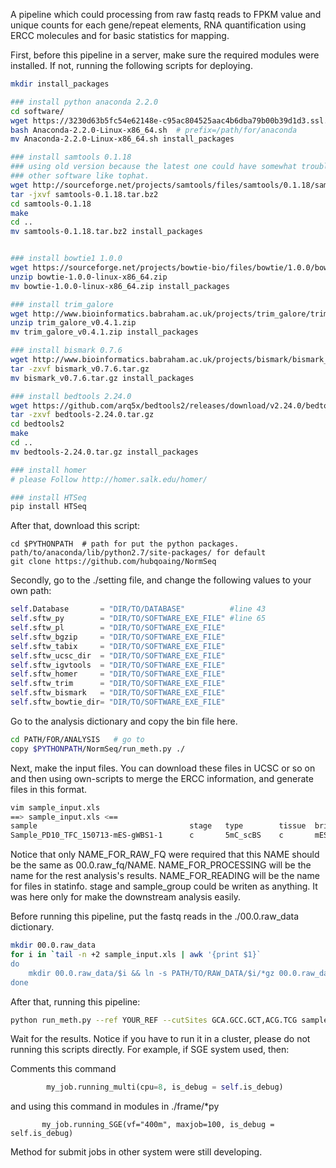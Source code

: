A pipeline which could processing from raw fastq reads to FPKM value and unique counts for each gene/repeat elements, RNA quantification using ERCC molecules and for basic statistics for mapping.

First, before this pipeline in a server, make sure the required modules were installed. If not, running the following scripts for deploying.
```bash
mkdir install_packages

### install python anaconda 2.2.0
cd software/
wget https://3230d63b5fc54e62148e-c95ac804525aac4b6dba79b00b39d1d3.ssl.cf1.rackcdn.com/Anaconda-2.2.0-Linux-x86_64.sh
bash Anaconda-2.2.0-Linux-x86_64.sh  # prefix=/path/for/anaconda
mv Anaconda-2.2.0-Linux-x86_64.sh install_packages

### install samtools 0.1.18
### using old version because the latest one could have somewhat trouble with
### other software like tophat.
wget http://sourceforge.net/projects/samtools/files/samtools/0.1.18/samtools-0.1.18.tar.bz2
tar -jxvf samtools-0.1.18.tar.bz2
cd samtools-0.1.18
make
cd ..
mv samtools-0.1.18.tar.bz2 install_packages


### install bowtie1 1.0.0
wget https://sourceforge.net/projects/bowtie-bio/files/bowtie/1.0.0/bowtie-1.0.0-linux-x86_64.zip
unzip bowtie-1.0.0-linux-x86_64.zip
mv bowtie-1.0.0-linux-x86_64.zip install_packages

### install trim_galore
wget http://www.bioinformatics.babraham.ac.uk/projects/trim_galore/trim_galore_v0.4.1.zip
unzip trim_galore_v0.4.1.zip
mv trim_galore_v0.4.1.zip install_packages

### install bismark 0.7.6
wget http://www.bioinformatics.babraham.ac.uk/projects/bismark/bismark_v0.7.6.tar.gz
tar -zxvf bismark_v0.7.6.tar.gz
mv bismark_v0.7.6.tar.gz install_packages

### install bedtools 2.24.0
wget https://github.com/arq5x/bedtools2/releases/download/v2.24.0/bedtools-2.24.0.tar.gz
tar -zxvf bedtools-2.24.0.tar.gz
cd bedtools2
make
cd ..
mv bedtools-2.24.0.tar.gz install_packages

### install homer
# please Follow http://homer.salk.edu/homer/

### install HTSeq
pip install HTSeq
```

After that, download this script:
```
cd $PYTHONPATH  # path for put the python packages. path/to/anaconda/lib/python2.7/site-packages/ for default
git clone https://github.com/hubqoaing/NormSeq
```


Secondly, go to the ./setting file, and change the following values to your own path:
```python
self.Database       = "DIR/TO/DATABASE"          #line 43
self.sftw_py        = "DIR/TO/SOFTWARE_EXE_FILE" #line 65
self.sftw_pl        = "DIR/TO/SOFTWARE_EXE_FILE"
self.sftw_bgzip     = "DIR/TO/SOFTWARE_EXE_FILE"
self.sftw_tabix     = "DIR/TO/SOFTWARE_EXE_FILE"
self.sftw_ucsc_dir  = "DIR/TO/SOFTWARE_EXE_FILE"
self.sftw_igvtools  = "DIR/TO/SOFTWARE_EXE_FILE"
self.sftw_homer     = "DIR/TO/SOFTWARE_EXE_FILE"
self.sftw_trim      = "DIR/TO/SOFTWARE_EXE_FILE"
self.sftw_bismark   = "DIR/TO/SOFTWARE_EXE_FILE"
self.sftw_bowtie_dir= "DIR/TO/SOFTWARE_EXE_FILE"
```

Go to the analysis dictionary and copy the bin file here.
``` bash
cd PATH/FOR/ANALYSIS   # go to
copy $PYTHONPATH/NormSeq/run_meth.py ./
```

Next, make the input files. You can download these files in UCSC or so on and then using own-scripts to merge the ERCC information, and generate files in this format.
``` bash
vim sample_input.xls
==> sample_input.xls <==
sample                                  stage   type        tissue  brief_name      merge_name
Sample_PD10_TFC_150713-mES-gWBS1-1      c       5mC_scBS    c       mESC_gWBS1_1    mESC_gWBS1
```
Notice that only NAME_FOR_RAW_FQ were required that this NAME should be the same as 00.0.raw_fq/NAME.
NAME_FOR_PROCESSING will be the name for the rest analysis's results.
NAME_FOR_READING    will be the name for files in statinfo.
stage and sample_group could be writen as anything. It was here only for make the downstream analysis easily.

Before running this pipeline, put the fastq reads in the ./00.0.raw_data dictionary.
```bash
mkdir 00.0.raw_data
for i in `tail -n +2 sample_input.xls | awk '{print $1}`
do
    mkdir 00.0.raw_data/$i && ln -s PATH/TO/RAW_DATA/$i/*gz 00.0.raw_data/$i
done
```

After that, running this pipeline:
```bash
python run_meth.py --ref YOUR_REF --cutSites GCA.GCC.GCT,ACG.TCG sample_input

```

Wait for the results.
Notice if you have to run it in a cluster, please do not running this scripts directly.
For example, if SGE system used, then:

Comments this command
```python
        my_job.running_multi(cpu=8, is_debug = self.is_debug)
```
and using this command in modules in ./frame/*py
```
       my_job.running_SGE(vf="400m", maxjob=100, is_debug = self.is_debug)
```
Method for submit jobs in other system were still developing.
